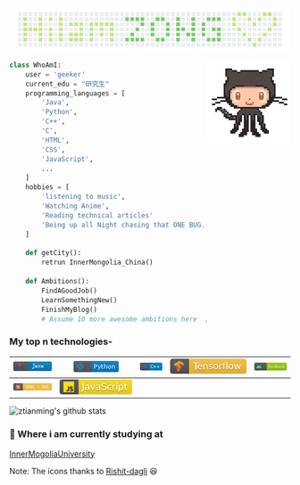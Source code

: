 <!---
Please consider starring the repo if you find this useful in any manner
or use it. It helps me a lot.
如果您觉得对您有用的话，请不要吝啬您手中的星星。
-->
<!-- The header image is created by the custom contribution, you can download the file to create your own image -->
<a href="https://github.com/ztianming"><img src="https://github.com/ztianming/ztianming/blob/master/images/header_image.png" width="900"></a>

<img align='right' src='https://github.com/ztianming/ztianming/blob/master/images/octocat-anime.gif' width='150"'>

```python
class WhoAmI:
    user = 'geeker'
    current_edu = "研究生"
    programming_languages = [
        'Java',
        'Python',
        'C++',
        'C',
        'HTML',
        'CSS',
        'JavaScript',
        ...
    ]
    hobbies = [
        'listening to music',
        'Watching Anime',
        'Reading technical articles'
        'Being up all Night chasing that ONE BUG...'
    ]

    def getCity():
        retrun InnerMongolia_China()

    def Ambitions():
        FindAGoodJob()
        LearnSomethingNew()
        FinishMyBlog()
        # Assume 10 more awesome ambitions here  ;)
```
### My top n technologies-

|![](https://github.com/ztianming/ztianming/blob/master/badges/java.png)|![](https://github.com/ztianming/ztianming/blob/master/badges/python.png)|![](https://github.com/ztianming/ztianming/blob/master/badges/c++.png)|![](https://github.com/ztianming/ztianming/blob/master/badges/tensorflow.svg) | ![](https://github.com/ztianming/ztianming/blob/master/badges/android.png) |
|---|---|---|---|---|
|![](https://github.com/ztianming/ztianming/blob/master/badges/html.png) | ![](https://github.com/ztianming/ztianming/blob/master/badges/javascript.svg)| | | |

<!-- username= replace your own username-->
![ztianming's github stats](https://github-readme-stats.vercel.app/api?username=ztianming&hide=[%22issues%22]&show_icons=true)

### 💼 Where i am currently studying at
[InnerMogoliaUniversity](https://www.imu.edu.cn/)

Note: The icons thanks to [Rishit-dagli](https://github.com/Rishit-dagli/) :laughing:
<!--
**ztianming/ztianming** is a ✨ _special_ ✨ repository because its `README.md` (this file) appears on your GitHub profile.
### Hi there 👋
Here are some ideas to get you started:

- 🔭 I’m currently working on ...
- 🌱 I’m currently learning ...
- 👯 I’m looking to collaborate on ...
- 🤔 I’m looking for help with ...
- 💬 Ask me about ...
- 📫 How to reach me: ...
- 😄 Pronouns: ...
- ⚡ Fun fact: ...
-->
